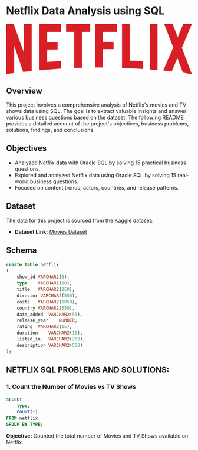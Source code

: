 # Netflix Data Analysis using SQL

![Netflix_logo](https://github.com/Avudaiappan-14/Netflix_SQL_project/blob/main/Netflix_2015_logo.svg)

## Overview

This project involves a comprehensive analysis of Netflix's movies and TV shows data using SQL. The goal is to extract valuable insights and answer various business questions based on the dataset. The following README provides a detailed account of the project's objectives, business problems, solutions, findings, and conclusions.

## Objectives

- Analyzed Netflix data with Oracle SQL by solving 15 practical business questions.
- Explored and analyzed Netflix data using Oracle SQL by solving 15 real-world business questions.
- Focused on content trends, actors, countries, and release patterns. 

## Dataset
The data for this project is sourced from the Kaggle dataset:

- **Dataset Link:** [Movies Dataset](https://www.kaggle.com/datasets/padmapriyatr/netflix-titles?resource=download)

## Schema

```sql
create table netflix 
(
	show_id	VARCHAR2(5),
	type    VARCHAR2(10),
	title	VARCHAR2(250),
	director VARCHAR2(550),
	casts	VARCHAR2(1050),
	country	VARCHAR2(550),
	date_added	VARCHAR2(55),
	release_year	NUMBER,
	rating	VARCHAR2(15),
	duration	VARCHAR2(15),
	listed_in	VARCHAR2(250),
	description VARCHAR2(550)
);
```
## NETFLIX SQL PROBLEMS AND SOLUTIONS:

### 1. Count the Number of Movies vs TV Shows

```sql
SELECT 
    type,
    COUNT(*)
FROM netflix
GROUP BY TYPE;
```
**Objective:** Counted the total number of Movies and TV Shows available on Netflix. 

